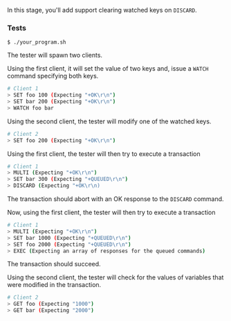 In this stage, you'll add support clearing watched keys on `DISCARD`.

### Tests

```
$ ./your_program.sh
```

The tester will spawn two clients.

Using the first client, it will set the value of two keys and, issue a `WATCH` command specifying both keys.

```bash
# Client 1
> SET foo 100 (Expecting "+OK\r\n")
> SET bar 200 (Expecting "+OK\r\n")
> WATCH foo bar
```

Using the second client, the tester will modify one of the watched keys.

```bash
# Client 2
> SET foo 200 (Expecting "+OK\r\n")
```

Using the first client, the tester will then try to execute a transaction

```bash
# Client 1
> MULTI (Expecting "+OK\r\n")
> SET bar 300 (Expecting "+QUEUED\r\n")
> DISCARD (Expecting "+OK\r\n)
```

The transaction should abort with an OK response to the `DISCARD` command.

Now, using the first client, the tester will then try to execute a transaction

```bash
# Client 1
> MULTI (Expecting "+OK\r\n")
> SET bar 1000 (Expecting "+QUEUED\r\n")
> SET foo 2000 (Expecting "+QUEUED\r\n")
> EXEC (Expecting an array of responses for the queued commands)
```

The transaction should succeed.

Using the second client, the tester will check for the values of variables that were modified in the transaction.

```bash
# Client 2
> GET foo (Expecting "1000")
> GET bar (Expecting "2000")
```